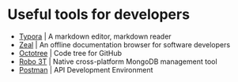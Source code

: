 # Useful tools for developers

- [Typora](https://typora.io/) | A markdown editor, markdown reader
- [Zeal](https://zealdocs.org/) | An offline documentation browser for software developers
- [Octotree](https://chrome.google.com/webstore/detail/octotree/bkhaagjahfmjljalopjnoealnfndnagc) | Code tree for GitHub
- [Robo 3T](https://robomongo.org/) | Native cross-platform MongoDB management tool
- [Postman](https://www.getpostman.com/) | API Development Environment
